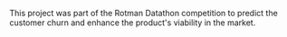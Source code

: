 This project was part of the Rotman Datathon competition to predict the customer churn and enhance the product's viability in the market.
